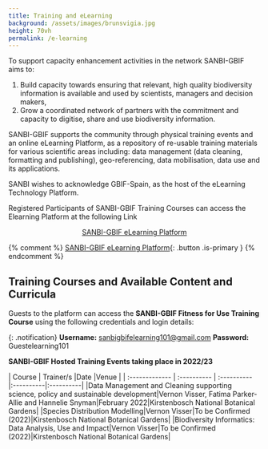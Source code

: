 ```yaml
---
title: Training and eLearning
background: /assets/images/brunsvigia.jpg
height: 70vh
permalink: /e-learning
---
```


To support capacity enhancement activities in the network SANBI-GBIF aims to:

1. Build capacity towards ensuring that relevant, high quality biodiversity information is
available and used by scientists, managers and decision makers,
2. Grow a coordinated network of partners with the commitment and capacity to
digitise, share and use biodiversity information.

SANBI-GBIF supports the community through physical training events and an online eLearning Platform, as a repository of re-usable training materials for various
scientific areas including: data management (data cleaning, formatting and publishing), geo-referencing, data mobilisation, data use and its applications.

SANBI wishes to acknowledge GBIF-Spain, as the host of the eLearning Technology Platform. 

Registered Participants of SANBI-GBIF Training Courses can access the Elearning Platform at the following Link 

<p style="text-align: center;">
  <a href="https://elearning.gbif.es" class="button is-primary is-centered" style="
    margin: auto;
    display:  inline-block;
    text-align: center;
  ">SANBI-GBIF eLearning Platform</a>
</p>

{% comment %}
[SANBI-GBIF eLearning Platform](https://elearning.gbif.es){: .button .is-primary }
{% endcomment %}


## Training Courses and Available Content and Curricula

Guests to the platform can access the **SANBI-GBIF Fitness for Use Training Course** using the following credentials and login details:

{: .notification}
**Username:** sanbigbifelearning101@gmail.com 
**Password:** Guestelearning101


**SANBI-GBIF Hosted Training Events taking place in 2022/23**

| Course     | Trainer/s   |Date       |Venue        |
| :------------- | :---------- | :---------- |:----------|:----------|
|Data Management and Cleaning supporting science, policy and sustainable development|Vernon Visser, Fatima Parker-Allie and Hannelie Snyman|February 2022|Kirstenbosch National Botanical Gardens|
|Species Distribution Modelling|Vernon Visser|To be Confirmed (2022)|Kirstenbosch National Botanical Gardens|
|Biodiversity Informatics: Data Analysis, Use and Impact|Vernon Visser|To be Confirmed (2022)|Kirstenbosch National Botanical Gardens|


